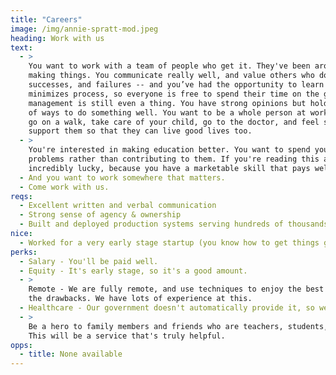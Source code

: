 ```yaml
---
title: "Careers"
image: /img/annie-spratt-mod.jpeg
heading: Work with us
text:
  - >
    You want to work with a team of people who get it. They've been around the block and they're still excited about
    making things. You communicate really well, and value others who do the same. You reflect and learn from your
    successes, and failures -- and you’ve had the opportunity to learn a lot. You want to work somewhere that
    minimizes process, so everyone is free to spend their time on the good stuff. You can’t believe hierarchical
    management is still even a thing. You have strong opinions but hold them lightly. You recognize there are a bunch
    of ways to do something well. You want to be a whole person at work. You want time and flexibility to be you: to
    go on a walk, take care of your child, go to the doctor, and feel supported by your coworkers. And you want to
    support them so that they can live good lives too.
  - >
    You're interested in making education better. You want to spend your limited time on this Earth solving society’s
    problems rather than contributing to them. If you're reading this and considering this job, we can assume you are
    incredibly lucky, because you have a marketable skill that pays well. You can decide where you want to work.
  - And you want to work somewhere that matters.
  - Come work with us.
reqs:
  - Excellent written and verbal communication
  - Strong sense of agency & ownership
  - Built and deployed production systems serving hundreds of thousands of users
nice:
  - Worked for a very early stage startup (you know how to get things going from scratch)
perks:
  - Salary - You'll be paid well.
  - Equity - It's early stage, so it's a good amount.
  - >
    Remote - We are fully remote, and use techniques to enjoy the best of remote work while minimizing
    the drawbacks. We have lots of experience at this.
  - Healthcare - Our government doesn't automatically provide it, so we will.
  - >
    Be a hero to family members and friends who are teachers, students, or have children in school. Seriously.
    This will be a service that's truly helpful.
opps:
  - title: None available
---
```


